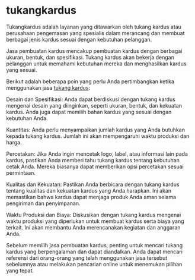 # tukangkardus

Tukangkardus adalah layanan yang ditawarkan oleh tukang kardus atau perusahaan pengemasan yang spesialis dalam merancang dan membuat berbagai jenis kardus sesuai dengan kebutuhan pelanggan.

Jasa pembuatan kardus mencakup pembuatan kardus dengan berbagai ukuran, bentuk, dan spesifikasi. Tukang kardus akan bekerja dengan pelanggan untuk memahami kebutuhan mereka dan menghasilkan kardus yang sesuai.

Berikut adalah beberapa poin yang perlu Anda pertimbangkan ketika menggunakan jasa <a href="https://www.tukangkardus.com">tukang kardus</a>:

Desain dan Spesifikasi: Anda dapat berdiskusi dengan tukang kardus mengenai desain yang diinginkan, seperti ukuran, bentuk, dan kekuatan kardus. Anda juga dapat memilih bahan kardus yang sesuai dengan kebutuhan Anda.

Kuantitas: Anda perlu menyampaikan jumlah kardus yang Anda butuhkan kepada tukang kardus. Jumlah ini akan mempengaruhi waktu produksi dan harga.

Percetakan: Jika Anda ingin mencetak logo, label, atau informasi lain pada kardus, pastikan Anda memberi tahu tukang kardus tentang kebutuhan cetak Anda. Mereka biasanya dapat memberikan opsi percetakan sesuai permintaan.

Kualitas dan Kekuatan: Pastikan Anda berbicara dengan tukang kardus tentang kualitas dan kekuatan kardus yang Anda harapkan. Ini akan memastikan bahwa kardus dapat menjaga produk Anda aman selama pengiriman dan penyimpanan.

Waktu Produksi dan Biaya: Diskusikan dengan tukang kardus mengenai waktu produksi yang diperlukan untuk membuat kardus serta biaya yang terkait. Ini akan membantu Anda merencanakan kegiatan dan anggaran Anda.

Sebelum memilih jasa pembuatan kardus, penting untuk mencari tukang kardus yang berpengalaman dan dapat diandalkan. Anda dapat mencari referensi dari orang-orang yang telah menggunakan jasa tersebut sebelumnya atau melakukan pencarian online untuk menemukan pilihan yang tepat.
